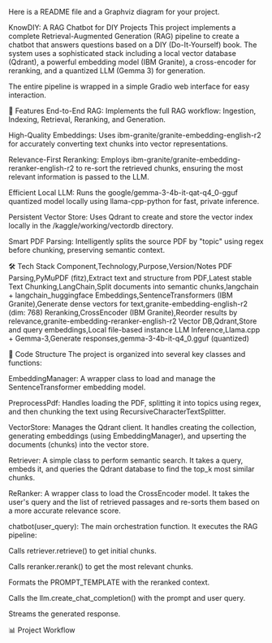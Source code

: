 Here is a README file and a Graphviz diagram for your project.

KnowDIY: A RAG Chatbot for DIY Projects
This project implements a complete Retrieval-Augmented Generation (RAG) pipeline to create a chatbot that answers questions based on a DIY (Do-It-Yourself) book. The system uses a sophisticated stack including a local vector database (Qdrant), a powerful embedding model (IBM Granite), a cross-encoder for reranking, and a quantized LLM (Gemma 3) for generation.

The entire pipeline is wrapped in a simple Gradio web interface for easy interaction.

🚀 Features
End-to-End RAG: Implements the full RAG workflow: Ingestion, Indexing, Retrieval, Reranking, and Generation.

High-Quality Embeddings: Uses ibm-granite/granite-embedding-english-r2 for accurately converting text chunks into vector representations.

Relevance-First Reranking: Employs ibm-granite/granite-embedding-reranker-english-r2 to re-sort the retrieved chunks, ensuring the most relevant information is passed to the LLM.

Efficient Local LLM: Runs the google/gemma-3-4b-it-qat-q4_0-gguf quantized model locally using llama-cpp-python for fast, private inference.

Persistent Vector Store: Uses Qdrant to create and store the vector index locally in the /kaggle/working/vectordb directory.

Smart PDF Parsing: Intelligently splits the source PDF by "topic" using regex before chunking, preserving semantic context.


🛠 Tech Stack
Component,Technology,Purpose,Version/Notes
PDF Parsing,PyMuPDF (fitz),Extract text and structure from PDF,Latest stable
Text Chunking,LangChain,Split documents into semantic chunks,langchain + langchain_huggingface
Embeddings,SentenceTransformers (IBM Granite),Generate dense vectors for text,granite-embedding-english-r2 (dim: 768)
Reranking,CrossEncoder (IBM Granite),Reorder results by relevance,granite-embedding-reranker-english-r2
Vector DB,Qdrant,Store and query embeddings,Local file-based instance
LLM Inference,Llama.cpp + Gemma-3,Generate responses,gemma-3-4b-it-q4_0.gguf (quantized)

📁 Code Structure
The project is organized into several key classes and functions:

EmbeddingManager: A wrapper class to load and manage the SentenceTransformer embedding model.

PreprocessPdf: Handles loading the PDF, splitting it into topics using regex, and then chunking the text using RecursiveCharacterTextSplitter.

VectorStore: Manages the Qdrant client. It handles creating the collection, generating embeddings (using EmbeddingManager), and upserting the documents (chunks) into the vector store.

Retriever: A simple class to perform semantic search. It takes a query, embeds it, and queries the Qdrant database to find the top_k most similar chunks.

ReRanker: A wrapper class to load the CrossEncoder model. It takes the user's query and the list of retrieved passages and re-sorts them based on a more accurate relevance score.

chatbot(user_query): The main orchestration function. It executes the RAG pipeline:

Calls retriever.retrieve() to get initial chunks.

Calls reranker.rerank() to get the most relevant chunks.

Formats the PROMPT_TEMPLATE with the reranked context.

Calls the llm.create_chat_completion() with the prompt and user query.

Streams the generated response.

📊 Project Workflow

